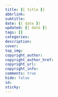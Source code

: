 ```yaml
---
title: {{ title }}
abbrlink:
subtitle: 
date: {{ date }}
updated: {{ date }}
tags: []
categories: 
description: 
cover: 
top_img: 
copyright_author: 
copyright_author_href: 
copyright_url: 
copyright_info: 
comments: true
hide: false
id: 
sticky: 
---
```




<!-- more -->
